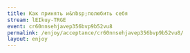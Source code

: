 ```yaml
---
title: Как принять и&nbsp;полюбить себя
stream: lEIkuy-TRGE
event: cr60nnsehjavep356bvp9b52vu8
permalink: /enjoy/acceptance/cr60nnsehjavep356bvp9b52vu8/
layout: enjoy
---
```

